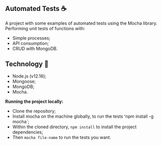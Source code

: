 ## Automated Tests :coffee:

A project with some examples of automated tests using the Mocha library.
Performing unit tests of functions with:
 - Simple processes;
 - API consumption;
 - CRUD with MongoDB.


## Technology 🤖 
 - Node.js (v12.16);
 - Mongoose;
 - MongoDB;
 - Mocha.
 

**Running the project locally:**
 - Clone the repository;
 - Install mocha on the machine globally, to run the tests ʻnpm install -g mocha`;
 - Within the cloned directory, `npm install` to install the project dependencies;
 - Then `mocha file-name` to run the tests you want.